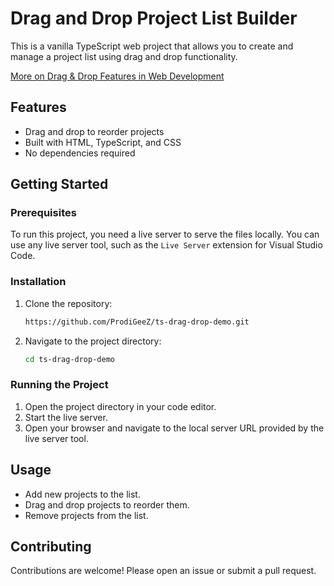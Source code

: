 # Drag and Drop Project List Builder

This is a vanilla TypeScript web project that allows you to create and manage a project list using drag and drop functionality.

[More on Drag & Drop Features in Web Development](https://developer.mozilla.org/en-US/docs/Web/API/HTML_Drag_and_Drop_API)

## Features

- Drag and drop to reorder projects
- Built with HTML, TypeScript, and CSS
- No dependencies required

## Getting Started

### Prerequisites

To run this project, you need a live server to serve the files locally. You can use any live server tool, such as the `Live Server` extension for Visual Studio Code.

### Installation

1. Clone the repository:
    ```sh
    https://github.com/ProdiGeeZ/ts-drag-drop-demo.git
    ```
2. Navigate to the project directory:
    ```sh
    cd ts-drag-drop-demo
    ```

### Running the Project

1. Open the project directory in your code editor.
2. Start the live server.
3. Open your browser and navigate to the local server URL provided by the live server tool.

## Usage

- Add new projects to the list.
- Drag and drop projects to reorder them.
- Remove projects from the list.

## Contributing

Contributions are welcome! Please open an issue or submit a pull request.